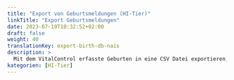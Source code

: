 ```yaml
---
title: "Export von Geburtsmeldungen (HI-Tier)"
linkTitle: "Export Geburtsmeldungen"
date: 2023-07-19T10:32:52+02:00
draft: false
weight: 40
translationKey: export-birth-db-nais
description: >
  Mit dem VitalControl erfasste Geburten in eine CSV Datei exportieren, welche zur Massenmeldung der erfassten Geburten bei HI-Tier genutzt werden kann.
kategorien: [HI-Tier]
---
```



